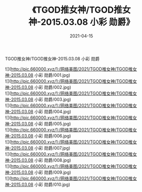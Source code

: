 ﻿---
layout: post
title:  《TGOD推女神/TGOD推女神-2015.03.08 小彩 勋爵》
date:   2021-04-15
img: http://pic.660000.xyz/1:/网络美图/2021/TGOD推女神/TGOD推女神-2015.03.08 小彩 勋爵/000.jpg
categories: [美女, 清纯, 唯美]
---

TGOD推女神/TGOD推女神-2015.03.08 小彩 勋爵

 ![](http://pic.660000.xyz/1:/网络美图/2021/TGOD推女神/TGOD推女神-2015.03.08 小彩 勋爵/001.jpg) <br>![](http://pic.660000.xyz/1:/网络美图/2021/TGOD推女神/TGOD推女神-2015.03.08 小彩 勋爵/002.jpg) <br>![](http://pic.660000.xyz/1:/网络美图/2021/TGOD推女神/TGOD推女神-2015.03.08 小彩 勋爵/003.jpg) <br>![](http://pic.660000.xyz/1:/网络美图/2021/TGOD推女神/TGOD推女神-2015.03.08 小彩 勋爵/004.jpg) <br>![](http://pic.660000.xyz/1:/网络美图/2021/TGOD推女神/TGOD推女神-2015.03.08 小彩 勋爵/005.jpg) <br>![](http://pic.660000.xyz/1:/网络美图/2021/TGOD推女神/TGOD推女神-2015.03.08 小彩 勋爵/006.jpg) <br>![](http://pic.660000.xyz/1:/网络美图/2021/TGOD推女神/TGOD推女神-2015.03.08 小彩 勋爵/007.jpg) <br>![](http://pic.660000.xyz/1:/网络美图/2021/TGOD推女神/TGOD推女神-2015.03.08 小彩 勋爵/008.jpg) <br>![](http://pic.660000.xyz/1:/网络美图/2021/TGOD推女神/TGOD推女神-2015.03.08 小彩 勋爵/009.jpg) <br>![](http://pic.660000.xyz/1:/网络美图/2021/TGOD推女神/TGOD推女神-2015.03.08 小彩 勋爵/010.jpg) <br>